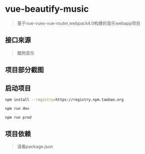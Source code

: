 # vue-beautify-music
> 基于vue-vuex-vue-router,webpack4.0构建的音乐webapp项目

## 接口來源

> 酷狗音乐

## 项目部分截图



## 启动项目

``` bash
npm install --registry=https://registry.npm.taobao.org

npm run dev

npm run prod

```

## 项目依赖

> 请看package.json

